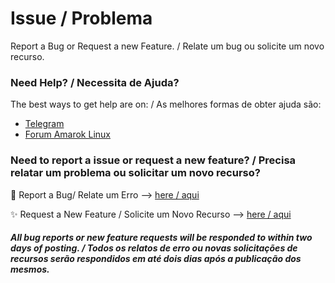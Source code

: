 # Issue / Problema
Report a Bug or Request a new Feature. / Relate um bug ou solicite um novo recurso.

### Need Help? / Necessita de Ajuda?
The best ways to get help are on: / As melhores formas de obter ajuda são:

* [Telegram](https://t.me/AmarokLinux)
* [Forum Amarok Linux](https://forum.amaroklinux.org)

### Need to report a issue or request a new feature? / Precisa relatar um problema ou solicitar um novo recurso?

:bug: Report a Bug/ Relate um Erro --> [here / aqui](https://github.com/amaroklinux/issue/issues/new?assignees=&labels=bug&template=bug_report.yaml&title=[BUG]+%3Ctitle%3E)

:sparkles: Request a New Feature / Solicite um Novo Recurso --> [here / aqui](https://github.com/amaroklinux/issue/issues/new?assignees=&labels=feature&template=feature_request.yaml&title=%5BFeature%5D%3A+)

##### All bug reports or new feature requests will be responded to within two days of posting. / Todos os relatos de erro ou novas solicitações de recursos serão respondidos em até dois dias após a publicação dos mesmos.
